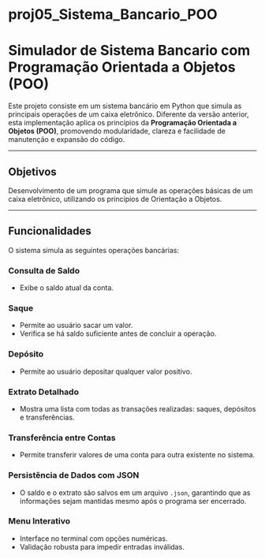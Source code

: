 # proj05_Sistema_Bancario_POO
#  Simulador de Sistema Bancario com Programação Orientada a Objetos (POO)

Este projeto consiste em um sistema bancário em Python que simula as principais operações de um caixa eletrônico. Diferente da versão anterior, esta implementação aplica os princípios da **Programação Orientada a Objetos (POO)**, promovendo modularidade, clareza e facilidade de manutenção e expansão do código.

---

##  Objetivos

Desenvolvimento de um programa que simule as operações básicas de um caixa eletrônico, utilizando os princípios de Orientação a Objetos.

---

##  Funcionalidades

O sistema simula as seguintes operações bancárias:

###  Consulta de Saldo
- Exibe o saldo atual da conta.

###  Saque
- Permite ao usuário sacar um valor.
- Verifica se há saldo suficiente antes de concluir a operação.

###  Depósito
- Permite ao usuário depositar qualquer valor positivo.

###  Extrato Detalhado
- Mostra uma lista com todas as transações realizadas: saques, depósitos e transferências.

###  Transferência entre Contas
- Permite transferir valores de uma conta para outra existente no sistema.

###  Persistência de Dados com JSON
- O saldo e o extrato são salvos em um arquivo `.json`, garantindo que as informações sejam mantidas mesmo após o programa ser encerrado.

###  Menu Interativo
- Interface no terminal com opções numéricas.
- Validação robusta para impedir entradas inválidas.


